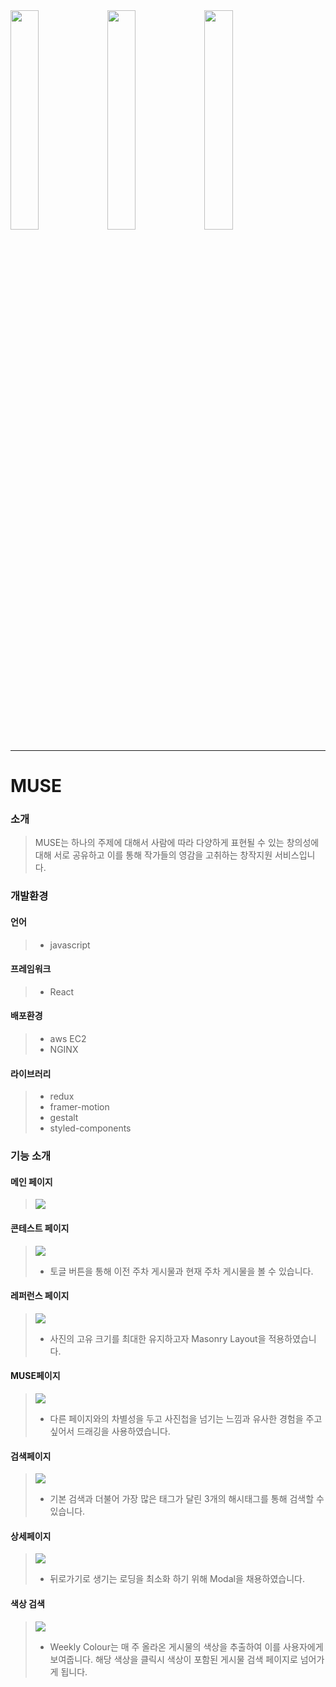 <div className = "readme">
<img width = "30%" src = "https://velog.velcdn.com/images/kt5680608/post/709d4791-3590-4086-bb2d-77f60c371dcf/image.jpg"/>
<img width = "30%" src = "https://velog.velcdn.com/images/kt5680608/post/04edc7eb-dd3b-49aa-ac11-5f2bbd61b61a/image.jpg">
<img width = "30%" src = "https://velog.velcdn.com/images/kt5680608/post/3e0b2ec5-c2a1-4939-8d6d-4c6e74ec98b7/image.jpg">
</div>

<hr>

# MUSE

### 소개

> MUSE는 하나의 주제에 대해서 사람에 따라 다양하게 표현될 수 있는 창의성에 대해 서로 공유하고 이를 통해 작가들의 영감을 고취하는 창작지원 서비스입니다.<br/>

### 개발환경

#### 언어

> -   javascript

#### 프레임워크

> -   React

#### 배포환경

> -   aws EC2
> -   NGINX

#### 라이브러리

> -   redux
> -   framer-motion
> -   gestalt
> -   styled-components

### 기능 소개

#### 메인 페이지

> ![](https://velog.velcdn.com/images/kt5680608/post/03b2c7b8-e47c-4f30-a0bb-b0766b6ec995/image.gif)

#### 콘테스트 페이지

> ![](https://velog.velcdn.com/images/kt5680608/post/f2f72d05-f0f9-4a0f-970e-9bdfceff4112/image.gif)
>
> -   토글 버튼을 통해 이전 주차 게시물과 현재 주차 게시물을 볼 수 있습니다.

#### 레퍼런스 페이지

> ![](https://velog.velcdn.com/images/kt5680608/post/ca46691b-f57d-4b6d-abbb-54f572be0f65/image.gif)
>
> -   사진의 고유 크기를 최대한 유지하고자 Masonry Layout을 적용하였습니다.

#### MUSE페이지

> ![](https://velog.velcdn.com/images/kt5680608/post/251382a4-bec9-4853-a982-8a5a8ad416de/image.gif)
>
> -   다른 페이지와의 차별성을 두고 사진첩을 넘기는 느낌과 유사한 경험을 주고 싶어서 드래깅을 사용하였습니다.

#### 검색페이지

> ![](https://velog.velcdn.com/images/kt5680608/post/69af3d66-28ee-4fef-9459-c85eac61e7e0/image.gif)
>
> -   기본 검색과 더불어 가장 많은 태그가 달린 3개의 해시태그를 통해 검색할 수 있습니다.

#### 상세페이지

> ![](https://velog.velcdn.com/images/kt5680608/post/ea23e0d2-723c-4e83-a25f-6c280a60d888/image.gif)
>
> -   뒤로가기로 생기는 로딩을 최소화 하기 위해 Modal을 채용하였습니다.

#### 색상 검색

> ![](https://velog.velcdn.com/images/kt5680608/post/e28eb620-d33e-419a-932e-91a6abf8f5e1/image.gif)
>
> -   Weekly Colour는 매 주 올라온 게시물의 색상을 추출하여 이를 사용자에게 보여줍니다. 해당 색상을 클릭시 색상이 포함된 게시물 검색 페이지로 넘어가게 됩니다.
